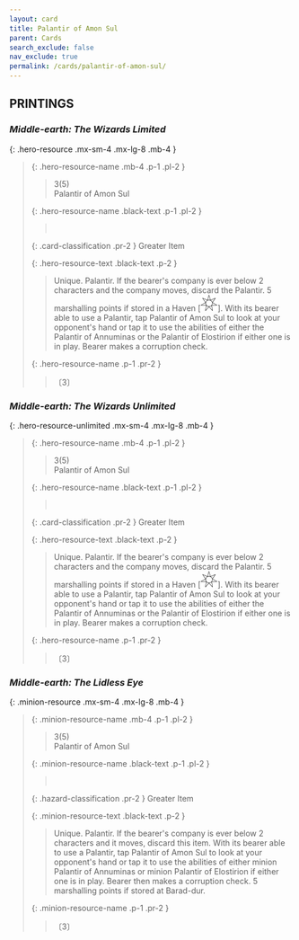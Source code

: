 ```yaml
---
layout: card
title: Palantir of Amon Sul
parent: Cards
search_exclude: false
nav_exclude: true
permalink: /cards/palantir-of-amon-sul/
---
```


## PRINTINGS


### _Middle-earth: The Wizards Limited_

{: .hero-resource .mx-sm-4 .mx-lg-8 .mb-4 }
> {: .hero-resource-name .mb-4 .p-1 .pl-2 }
> > <div class="card-mp">3(5)</div>
> > <div class="card-name">Palantir of Amon Sul</div>
>
> {: .hero-resource-name .black-text .p-1 .pl-2 }
> > &nbsp;
>
> {: .card-classification .pr-2 }
> Greater Item
>
> {: .hero-resource-text .black-text .p-2 }
> > Unique. Palantir. If the bearer's company is ever below 2 characters and the company moves, discard the Palantir. 5 marshalling points if stored in a Haven \[![](/assets/images/free-haven.svg)]. With its bearer able to use a Palantir, tap Palantir of Amon Sul to look at your opponent's hand or tap it to use the abilities of either the Palantir of Annuminas or the Palantir of Elostirion if either one is in play. Bearer makes a corruption check. 
> 
> {: .hero-resource-name .p-1 .pr-2 }
> > <div class="card-shield"></div>
> > <div class="card-corruption">〔3〕</div>

### _Middle-earth: The Wizards Unlimited_

{: .hero-resource-unlimited .mx-sm-4 .mx-lg-8 .mb-4 }
> {: .hero-resource-name .mb-4 .p-1 .pl-2 }
> > <div class="card-mp">3(5)</div>
> > <div class="card-name">Palantir of Amon Sul</div>
>
> {: .hero-resource-name .black-text .p-1 .pl-2 }
> > &nbsp;
>
> {: .card-classification .pr-2 }
> Greater Item
>
> {: .hero-resource-text .black-text .p-2 }
> > Unique. Palantir. If the bearer's company is ever below 2 characters and the company moves, discard the Palantir. 5 marshalling points if stored in a Haven \[![](/assets/images/free-haven.svg)]. With its bearer able to use a Palantir, tap Palantir of Amon Sul to look at your opponent's hand or tap it to use the abilities of either the Palantir of Annuminas or the Palantir of Elostirion if either one is in play. Bearer makes a corruption check. 
> 
> {: .hero-resource-name .p-1 .pr-2 }
> > <div class="card-shield"></div>
> > <div class="card-corruption">〔3〕</div>

### _Middle-earth: The Lidless Eye_

{: .minion-resource .mx-sm-4 .mx-lg-8 .mb-4 }
> {: .minion-resource-name .mb-4 .p-1 .pl-2 }
> > <div class="hazard-mp">3(5)</div>
> > <div class="card-name">Palantir of Amon Sul</div>
>
> {: .minion-resource-name .black-text .p-1 .pl-2 }
> > &nbsp;
>
> {: .hazard-classification .pr-2 }
> Greater Item
>
> {: .minion-resource-text .black-text .p-2 }
> > Unique. Palantir. If the bearer's company is ever below 2 characters and it moves, discard this item. With its bearer able to use a Palantir, tap Palantir of Amon Sul to look at your opponent's hand or tap it to use the abilities of either minion Palantir of Annuminas or minion Palantir of Elostirion if either one is in play. Bearer then makes a corruption check. 5 marshalling points if stored at Barad-dur. 
> 
> {: .minion-resource-name .p-1 .pr-2 }
> > <div class="card-shield"></div>
> > <div class="card-corruption-white">〔3〕</div>
